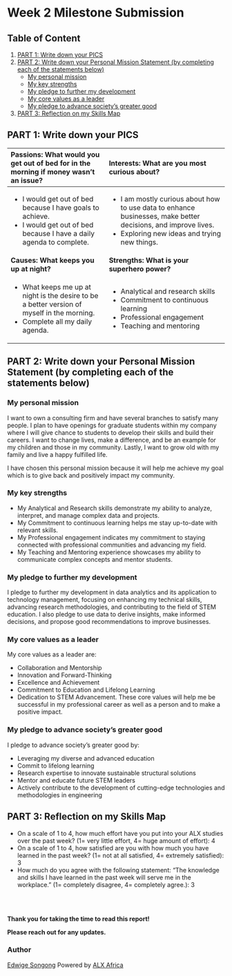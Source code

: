 # Week 2 Milestone Submission

## Table of Content
1. [PART 1: Write down your PICS](#part-1-write-down-your-PICS)
2. [PART 2: Write down your Personal Mission Statement (by completing each of the statements below)](#part-2-write-down-your-personal-mission-statement-by-completing-each-of-the-statements-below)
   * [My personal mission](#my-personal-mission)
   * [My key strengths](#My-key-strengths)
   * [My pledge to further my development](#My-pledge-to-further-my-development)
   * [My core values as a leader](#My-core-values-as-a-leader)
   * [My pledge to advance society’s greater good](#My-pledge-to-advance-societys-greater-good)
4. [PART 3: Reflection on my Skills Map ](#part-3-reflection-on-my-skills-map)

## PART 1: Write down your PICS
| Passions: What would you get out of bed for in the morning if money wasn’t an issue?  | Interests: What are you most curious about?  |
| :------------- | :------------- | 
| <ul><li>I would get out of bed because I have goals to achieve.</li><li>I would get out of bed because I have a daily agenda to complete.</li></ul> | <ul><li>I am mostly curious about how to use data to enhance businesses, make better decisions, and improve lives.</li><li>Exploring new ideas and trying new things.</li></ul>|
| **Causes: What keeps you up at night?**  |  **Strengths: What is your superhero power?**  |
| <ul><li>What keeps me up at night is the desire to be a better version of myself in the morning.</li><li>Complete all my daily agenda.</li></ul> | <ul><li>Analytical and research skills</li><li>Commitment to continuous learning</li><li>Professional engagement</li><li>Teaching and mentoring</li></ul> |

## PART 2: Write down your Personal Mission Statement (by completing each of the statements below)
### My personal mission
I want to own a consulting firm and have several branches to satisfy many people. I plan to have openings for graduate students within my company where I will give chance to students to develop their skills and build their careers. I want to change lives, make a difference, and be an example for my children and those in my community. Lastly, I want to grow old with my family and live a happy fulfilled life.

I have chosen this personal mission because it will help me achieve my goal which is to give back and positively impact my community.

### My key strengths 
* My Analytical and Research skills demonstrate my ability to analyze, interpret, and manage complex data and projects. 
* My Commitment to continuous learning helps me stay up-to-date with relevant skills. 
* My Professional engagement indicates my commitment to staying connected with professional communities and advancing my field. 
* My Teaching and Mentoring experience showcases my ability to communicate complex concepts and mentor students.

### My pledge to further my development 
I pledge to further my development in data analytics and its application to technology management, focusing on enhancing my technical skills, advancing research methodologies, and contributing to the field of STEM education. I also pledge to use data to derive insights, make informed decisions, and propose good recommendations to improve businesses.

### My core values as a leader 
My core values as a leader are:
* Collaboration and Mentorship
* Innovation and Forward-Thinking
* Excellence and Achievement
* Commitment to Education and Lifelong Learning
* Dedication to STEM Advancement.
These core values will help me be successful in my professional career as well as a person and to make a positive impact.

### My pledge to advance society’s greater good 
I pledge to advance society’s greater good by:
* Leveraging my diverse and advanced education
* Commit to lifelong learning
* Research expertise to innovate sustainable structural solutions
* Mentor and educate future STEM leaders
* Actively contribute to the development of cutting-edge technologies and methodologies in engineering

## PART 3: Reflection on my Skills Map 
* On a scale of 1 to 4, how much effort have you put into your ALX studies over the past week? (1= very little effort, 4= huge amount of effort): 4
* On a scale of 1 to 4, how satisfied are you with how much you have learned in the past week? (1= not at all satisfied, 4= extremely satisfied): 3
* How much do you agree with the following statement: “The knowledge and skills I have learned in the past week will serve me in the workplace.” (1= completely disagree, 4= completely agree.): 3


<br/><br/>

**Thank you for taking the time to read this report!** 

**Please reach out for any updates.**

### Author
[Edwige Songong](https://github.com/Songonge) Powered by [ALX Africa](https://www.alxafrica.com/)









